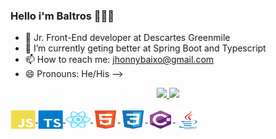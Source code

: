 ### Hello i'm Baltros 🧙🏼‍♂️

- 🔭 Jr. Front-End developer at Descartes Greenmile
- 🌱 I’m currently geting better at Spring Boot and Typescript
- 📫 How to reach me: jhonnybaixo@gmail.com
- 😄 Pronouns: He/His
-->

<div align="center">
  <a href="https://github.com/jhonnybaltros">
  <img height="180em" src="https://github-readme-stats.vercel.app/api?username=jhonnybaltros&show_icons=true&&theme=tokyonight&hide_border=true&count_private=true&hide=issues"/>
  <img height="180em" src="https://github-readme-stats.vercel.app/api/top-langs/?username=jhonnybaltros&layout=compact&langs_count=8&count_private=true&theme=tokyonight"/>
</div>
<div style="display: inline_block"><br>
  <img align="center" alt="jhonny-Js" height="30" width="40" src="https://raw.githubusercontent.com/devicons/devicon/master/icons/javascript/javascript-plain.svg">
  <img align="center" alt="jhonny-Ts" height="30" width="40" src="https://raw.githubusercontent.com/devicons/devicon/master/icons/typescript/typescript-plain.svg">
  <img align="center" alt="jhonny-React" height="30" width="40" src="https://raw.githubusercontent.com/devicons/devicon/master/icons/react/react-original.svg">
  <img align="center" alt="jhonny-HTML" height="30" width="40" src="https://raw.githubusercontent.com/devicons/devicon/master/icons/html5/html5-original.svg">
  <img align="center" alt="jhonny-CSS" height="30" width="40" src="https://raw.githubusercontent.com/devicons/devicon/master/icons/css3/css3-original.svg">
  <img align="center" alt="jhonny-Csharp" height="30" width="40" src="https://raw.githubusercontent.com/devicons/devicon/master/icons/csharp/csharp-original.svg">
  <img align="center" alt="jhonny-Java" height="30" width="40" src="https://raw.githubusercontent.com/devicons/devicon/master/icons/java/java-original.svg">
  
</div>
